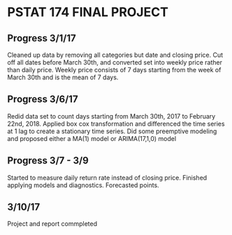 # PSTAT 174 FINAL PROJECT 

## Progress 3/1/17
Cleaned up data by removing all categories but date and closing price. Cut off all dates before March 30th, and converted set into weekly price rather than daily price. Weekly price consists of 7 days starting from the week of March 30th and is the mean of 7 days.

## Progress 3/6/17
Redid data set to count days starting from March 30th, 2017 to February 22nd, 2018. Applied box cox transformation and differenced the time series at 1 lag to create a stationary time series. Did some preemptive modeling and proposed either a MA(1) model or ARIMA(17,1,0) model 

## Progress 3/7 - 3/9
Started to measure daily return rate instead of closing price. Finished applying models and diagnostics. Forecasted points.

## 3/10/17
Project and report commpleted
